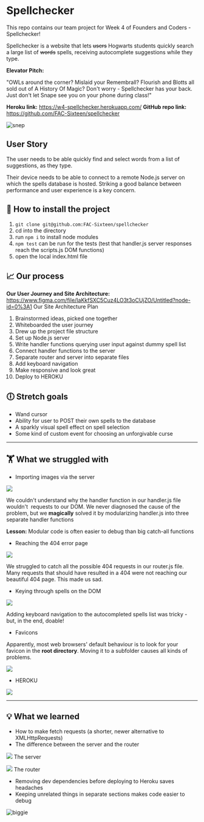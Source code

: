 # Spellchecker
This repo contains our team project for Week 4 of Founders and Coders - Spellchecker!

Spellchecker is a website that lets ~~users~~ Hogwarts students quickly search a large list of ~~words~~ spells, receiving autocomplete suggestions while they type.

**Elevator Pitch:**

"OWLs around the corner? Mislaid your Remembrall? Flourish and Blotts all sold out of A History Of Magic? Don't worry - Spellchecker has your back. Just don't let Snape see you on your phone during class!"

**Heroku link:** https://w4-spellchecker.herokuapp.com/
**GitHub repo link:** https://github.com/FAC-Sixteen/spellchecker

![snep](https://media.giphy.com/media/iGUTUvreEawwg/giphy.gif)

## User Story
The user needs to be able quickly find and select words from a list of suggestions, as they type.

Their device needs to be able to connect to a remote Node.js server on which the spells database is hosted. Striking a good balance between performance and user experience is a key concern.

## :floppy_disk: How to install the project

1. `git clone git@github.com:FAC-Sixteen/spellchecker`
2. cd into the directory
3. run `npm i` to install node modules
4. `npm test` can be run for the tests (test that handler.js server responses reach the scripts.js DOM functions)
5. open the local index.html file

## :chart_with_upwards_trend: Our process

**Our User Journey and Site Architecture:** https://www.figma.com/file/IaKkfSXC5Cuz4LO3t3oCUjZO/Untitled?node-id=0%3A1
Our Site Architecture Plan
1. Brainstormed ideas, picked one together
2. Whiteboarded the user journey
3. Drew up the project file structure
4. Set up Node.js server
5. Write handler functions querying user input against dummy spell list
6. Connect handler functions to the server
7. Separate router and server into separate files
8. Add keyboard navigation
9. Make responsive and look great
10. Deploy to HEROKU

## :clock6: Stretch goals
- Wand cursor
- Ability for user to POST their own spells to the database
- A sparkly visual spell effect on spell selection
- Some kind of custom event for choosing an unforgivable curse

----------

## 🏋️‍ What we struggled with  
- Importing images via the server

![](https://media.giphy.com/media/tpwwhv1BLd31e/giphy.gif)

We couldn't understand why the handler function in our handler.js file wouldn't <img> requests to our DOM. We never diagnosed the cause of the problem, but we **magically** solved it by modularizing handler.js into three separate handler functions

**Lesson:** Modular code is often easier to debug than big catch-all functions

- Reaching the 404 error page

![](https://media.giphy.com/media/103t71VKmtY1UY/giphy.gif)

We struggled to catch all the possible 404 requests in our router.js file. Many requests that should have resulted in a 404 were not reaching our beautiful 404 page. This made us sad.

- Keying through spells on the DOM

![](https://media.giphy.com/media/aYzxVt2lMrZXW/giphy.gif)

Adding keyboard navigation to the autocompleted spells list was tricky - but, in the end, doable!

- Favicons



Apparently, most web browsers' default behaviour is to look for your favicon in the **root directory**. Moving it to a subfolder causes all kinds of problems.

![](https://imgflip.com/i/2x6thf)

- HEROKU

![](https://media.giphy.com/media/HpgnRUAhYKYAE/giphy.gif)

------------

## :bulb: What we learned
- How to make fetch requests (a shorter, newer alternative to XMLHttpRequests)
- The difference between the server and the router

![](https://media.giphy.com/media/o9hzIlJ4ijpAs/giphy.gif)
The server

![](https://media.giphy.com/media/103t71VKmtY1UY/giphy.gif)
The router

- Removing dev dependencies before deploying to Heroku saves headaches
- Keeping unrelated things in separate sections makes code easier to debug

![biggie](https://imgflip.com/i/2x6mps)
